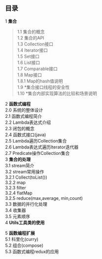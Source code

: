 ## 目录
1 **集合**  
> 1.1 集合的概念  
> 1.2 集合的API    
1.3 Collection接口    
1.4 Iterator接口    
1.5 Set接口    
1.6 List接口    
1.7 Comparable接口    
1.8 Map接口    
1.8.1 Map的hash值说明  
1.9 \*集合接口线程的安全性  
1.10 \*集合内部实现算法的比较和场景说明  

2 **函数式编程**  
2.0 系统的整体设计  
2.1 函数式编程简介  
2.2 Lambda表达式介绍  
2.3 闭包的概念  
2.4 函数式接口(java)  
2.5 Lambda遍历Collection集合  
2.6 Lambda表达式遍历Iterator迭代器  
2.7 Predicate操作Collection集合  
3 **集合的处理**  
3.1 stream简介  
3.2 stream常用操作  
3.2.1 Collect(toList())  
3.2.2 map  
3.2.3 filter    
3.2.4 flatMap  
3.2.5 reduce(max,average, min,count)  
3.3 数据的并行化处理  
3.4 收集器  
3.5 元素顺序  
4 **Utils工具类的使用**  
  
5 **函数编程扩展**    
5.1 科里化(curry)  
5.2 组合(compose)  
5.3 函数式编程redux的应用  

